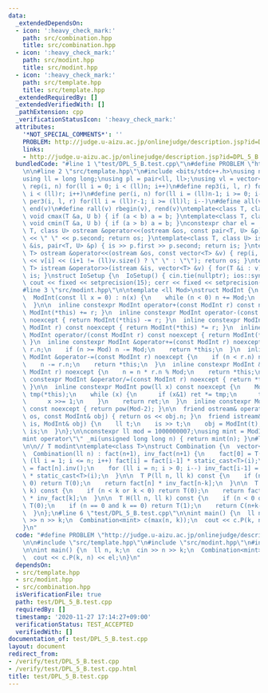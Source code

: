 ```yaml
---
data:
  _extendedDependsOn:
  - icon: ':heavy_check_mark:'
    path: src/combination.hpp
    title: src/combination.hpp
  - icon: ':heavy_check_mark:'
    path: src/modint.hpp
    title: src/modint.hpp
  - icon: ':heavy_check_mark:'
    path: src/template.hpp
    title: src/template.hpp
  _extendedRequiredBy: []
  _extendedVerifiedWith: []
  _pathExtension: cpp
  _verificationStatusIcon: ':heavy_check_mark:'
  attributes:
    '*NOT_SPECIAL_COMMENTS*': ''
    PROBLEM: http://judge.u-aizu.ac.jp/onlinejudge/description.jsp?id=DPL_5_B
    links:
    - http://judge.u-aizu.ac.jp/onlinejudge/description.jsp?id=DPL_5_B
  bundledCode: "#line 1 \"test/DPL_5_B.test.cpp\"\n#define PROBLEM \"http://judge.u-aizu.ac.jp/onlinejudge/description.jsp?id=DPL_5_B\"\
    \n\n#line 2 \"src/template.hpp\"\n#include <bits/stdc++.h>\nusing namespace std;\n\
    using ll = long long;\nusing pl = pair<ll, ll>;\nusing vl = vector<ll>;\n#define\
    \ rep(i, n) for(ll i = 0; i < (ll)n; i++)\n#define rep3(i, l, r) for(ll i = l;\
    \ i < (ll)r; i++)\n#define per(i, n) for(ll i = (ll)n-1; i >= 0; i--)\n#define\
    \ per3(i, l, r) for(ll i = (ll)r-1; i >= (ll)l; i--)\n#define all(v) begin(v),\
    \ end(v)\n#define rall(v) rbegin(v), rend(v)\ntemplate<class T, class U> inline\
    \ void cmax(T &a, U b) { if (a < b) a = b; }\ntemplate<class T, class U> inline\
    \ void cmin(T &a, U b) { if (a > b) a = b; }\nconstexpr char el = '\\n';\ntemplate<class\
    \ T, class U> ostream &operator<<(ostream &os, const pair<T, U> &p) { os << p.first\
    \ << \" \" << p.second; return os; }\ntemplate<class T, class U> istream &operator>>(istream\
    \ &is, pair<T, U> &p) { is >> p.first >> p.second; return is; }\ntemplate<class\
    \ T> ostream &operator<<(ostream &os, const vector<T> &v) { rep(i, v.size()) os\
    \ << v[i] << (i+1 != (ll)v.size() ? \" \" : \"\"); return os; }\ntemplate<class\
    \ T> istream &operator>>(istream &is, vector<T> &v) { for(T &i : v) is >> i; return\
    \ is; }\nstruct IoSetup {\n  IoSetup() { cin.tie(nullptr); ios::sync_with_stdio(false);\
    \ cout << fixed << setprecision(15); cerr << fixed << setprecision(15); }\n} io_setup;\n\
    #line 3 \"src/modint.hpp\"\n\ntemplate <ll Mod>\nstruct ModInt {\n  ll n;\n\n\
    \  ModInt(const ll x = 0) : n(x) {\n    while (n < 0) n += Mod;\n    n %= Mod;\n\
    \  }\n\n  inline constexpr ModInt operator+(const ModInt r) const noexcept { return\
    \ ModInt(*this) += r; }\n  inline constexpr ModInt operator-(const ModInt r) const\
    \ noexcept { return ModInt(*this) -= r; }\n  inline constexpr ModInt operator*(const\
    \ ModInt r) const noexcept { return ModInt(*this) *= r; }\n  inline constexpr\
    \ ModInt operator/(const ModInt r) const noexcept { return ModInt(*this) /= r;\
    \ }\n  inline constexpr ModInt &operator+=(const ModInt r) noexcept {\n    n +=\
    \ r.n;\n    if (n >= Mod) n -= Mod;\n    return *this;\n  }\n  inline constexpr\
    \ ModInt &operator-=(const ModInt r) noexcept {\n    if (n < r.n) n += Mod;\n\
    \    n -= r.n;\n    return *this;\n  }\n  inline constexpr ModInt &operator*=(const\
    \ ModInt r) noexcept {\n    n = n * r.n % Mod;\n    return *this;\n  }\n  inline\
    \ constexpr ModInt &operator/=(const ModInt r) noexcept { return *this *= r.inv();\
    \ }\n\n  inline constexpr ModInt pow(ll x) const noexcept {\n    ModInt<Mod> ret(1),\
    \ tmp(*this);\n    while (x) {\n      if (x&1) ret *= tmp;\n      tmp *= tmp;\n\
    \      x >>= 1;\n    }\n    return ret;\n  }\n  inline constexpr ModInt inv()\
    \ const noexcept { return pow(Mod-2); }\n\n  friend ostream& operator<<(ostream&\
    \ os, const ModInt& obj) { return os << obj.n; }\n  friend istream& operator>>(istream&\
    \ is, ModInt& obj) {\n    ll t;\n    is >> t;\n    obj = ModInt(t);\n    return\
    \ is;\n  }\n};\n\nconstexpr ll mod = 1000000007;\nusing mint = ModInt<mod>;\n\
    mint operator\"\" _mi(unsigned long long n) { return mint(n); }\n#line 3 \"src/combination.hpp\"\
    \n\n// T modint\ntemplate<class T>\nstruct Combination {\n  vector<T> fact, inv_fact;\n\
    \  Combination(ll n) : fact(n+1), inv_fact(n+1) {\n    fact[0] = T(1);\n    for\
    \ (ll i = 1; i <= n; i++) fact[i] = fact[i-1] * static_cast<T>(i);\n    inv_fact[n]\
    \ = fact[n].inv();\n    for (ll i = n; i > 0; i--) inv_fact[i-1] = inv_fact[i]\
    \ * static_cast<T>(i);\n  }\n\n  T P(ll n, ll k) const {\n    if (n < k or k <\
    \ 0) return T(0);\n    return fact[n] * inv_fact[n-k];\n  }\n\n  T C(ll n, ll\
    \ k) const {\n    if (n < k or k < 0) return T(0);\n    return fact[n] * inv_fact[n-k]\
    \ * inv_fact[k];\n  }\n\n  T H(ll n, ll k) const {\n    if (n < 0 or k < 0) return\
    \ T(0);\n    if (n == 0 and k == 0) return T(1);\n    return C(n+k-1, n-1);\n\
    \  }\n};\n#line 6 \"test/DPL_5_B.test.cpp\"\n\nint main() {\n  ll n, k;\n  cin\
    \ >> n >> k;\n  Combination<mint> c(max(n, k));\n  cout << c.P(k, n) << el;\n\
    }\n"
  code: "#define PROBLEM \"http://judge.u-aizu.ac.jp/onlinejudge/description.jsp?id=DPL_5_B\"\
    \n\n#include \"src/template.hpp\"\n#include \"src/modint.hpp\"\n#include \"src/combination.hpp\"\
    \n\nint main() {\n  ll n, k;\n  cin >> n >> k;\n  Combination<mint> c(max(n, k));\n\
    \  cout << c.P(k, n) << el;\n}\n"
  dependsOn:
  - src/template.hpp
  - src/modint.hpp
  - src/combination.hpp
  isVerificationFile: true
  path: test/DPL_5_B.test.cpp
  requiredBy: []
  timestamp: '2020-11-27 17:14:27+09:00'
  verificationStatus: TEST_ACCEPTED
  verifiedWith: []
documentation_of: test/DPL_5_B.test.cpp
layout: document
redirect_from:
- /verify/test/DPL_5_B.test.cpp
- /verify/test/DPL_5_B.test.cpp.html
title: test/DPL_5_B.test.cpp
---
```


